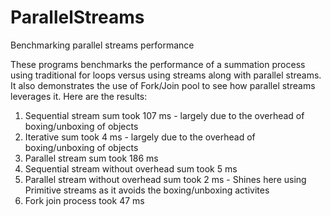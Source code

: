 # ParallelStreams
Benchmarking parallel streams performance

These programs benchmarks the performance of a summation process using traditional for loops versus using streams along with parallel streams. It also demonstrates the use of Fork/Join pool to see how parallel streams leverages it.
Here are the results:

1. Sequential stream sum took 107 ms - largely due to the overhead of boxing/unboxing of objects
2. Iterative sum took 4 ms - largely due to the overhead of boxing/unboxing of objects
3. Parallel stream sum took 186 ms
4. Sequential stream without overhead sum took 5 ms
5. Parallel stream without overhead sum took 2 ms - Shines here using Primitive streams as it avoids the boxing/unboxing activites
6. Fork join process took 47 ms
